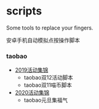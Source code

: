 # scripts
Some tools to replace your fingers.

安卓手机自动模拟点按操作脚本
### taobao
* [2019活动集锦](./taobao/2019)
    + taobao双12活动脚本
	+ taobao双11喵币脚本
* [2020活动集锦](./taobao/2020)
	+ taobao元旦集福气